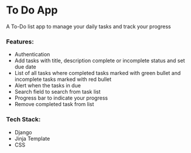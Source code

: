 # To Do App

A To-Do list app to manage your daily tasks and track your progress

### Features:
- Authentication
- Add tasks with title, description complete or incomplete status and set due date
- List of all tasks where completed tasks marked with green bullet and incomplete tasks marked with red bullet
- Alert when the tasks in due
- Search field to search from task list
- Progress bar to indicate your progress
- Remove completed task from list

### Tech Stack:
- Django
- Jinja Template
- CSS
